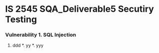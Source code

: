 # IS 2545 SQA_Deliverable5 Secutiry Testing<br>

### Vulnerability 1.	SQL Injection<br>
1. ddd
*. yy
*. yyy






